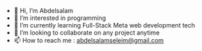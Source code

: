 - 👋 Hi, I’m Abdelsalam
- 👀 I’m interested in programming
- 🌱 I’m currently learning Full-Stack Meta web development tech
- 💞️ I’m looking to collaborate on any project anytime
- 📫 How to reach me : abdelsalamseleim@gmail.com

<!---
Slom2009/Slom2009 is a ✨ special ✨ repository because its `README.md` (this file) appears on your GitHub profile.
You can click the Preview link to take a look at your changes.
--->
